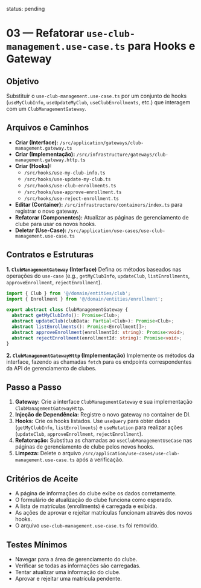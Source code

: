 status: pending

# 03 — Refatorar `use-club-management.use-case.ts` para Hooks e Gateway

## Objetivo

Substituir o `use-club-management.use-case.ts` por um conjunto de hooks (`useMyClubInfo`, `useUpdateMyClub`, `useClubEnrollments`, etc.) que interagem com um `ClubManagementGateway`.

## Arquivos e Caminhos

- **Criar (Interface):** `/src/application/gateways/club-management.gateway.ts`
- **Criar (Implementação):** `/src/infrastructure/gateways/club-management.gateway.http.ts`
- **Criar (Hooks):**
  - `/src/hooks/use-my-club-info.ts`
  - `/src/hooks/use-update-my-club.ts`
  - `/src/hooks/use-club-enrollments.ts`
  - `/src/hooks/use-approve-enrollment.ts`
  - `/src/hooks/use-reject-enrollment.ts`
- **Editar (Container):** `/src/infrastructure/containers/index.ts` para registrar o novo gateway.
- **Refatorar (Componentes):** Atualizar as páginas de gerenciamento de clube para usar os novos hooks.
- **Deletar (Use-Case):** `/src/application/use-cases/use-club-management.use-case.ts`

## Contratos e Estruturas

**1. `ClubManagementGateway` (Interface)**
Defina os métodos baseados nas operações do `use-case` (e.g., `getMyClubInfo`, `updateClub`, `listEnrollments`, `approveEnrollment`, `rejectEnrollment`).

```typescript
import { Club } from '@/domain/entities/club';
import { Enrollment } from '@/domain/entities/enrollment';

export abstract class ClubManagementGateway {
  abstract getMyClubInfo(): Promise<Club>;
  abstract updateClub(clubData: Partial<Club>): Promise<Club>;
  abstract listEnrollments(): Promise<Enrollment[]>;
  abstract approveEnrollment(enrollmentId: string): Promise<void>;
  abstract rejectEnrollment(enrollmentId: string): Promise<void>;
}
```

**2. `ClubManagementGatewayHttp` (Implementação)**
Implemente os métodos da interface, fazendo as chamadas `fetch` para os endpoints correspondentes da API de gerenciamento de clubes.

## Passo a Passo

1.  **Gateway:** Crie a interface `ClubManagementGateway` e sua implementação `ClubManagementGatewayHttp`.
2.  **Injeção de Dependência:** Registre o novo gateway no container de DI.
3.  **Hooks:** Crie os hooks listados. Use `useQuery` para obter dados (`getMyClubInfo`, `listEnrollments`) e `useMutation` para realizar ações (`updateClub`, `approveEnrollment`, `rejectEnrollment`).
4.  **Refatoração:** Substitua as chamadas ao `useClubManagementUseCase` nas páginas de gerenciamento de clube pelos novos hooks.
5.  **Limpeza:** Delete o arquivo `/src/application/use-cases/use-club-management.use-case.ts` após a verificação.

## Critérios de Aceite

- A página de informações do clube exibe os dados corretamente.
- O formulário de atualização do clube funciona como esperado.
- A lista de matrículas (enrollments) é carregada e exibida.
- As ações de aprovar e rejeitar matrículas funcionam através dos novos hooks.
- O arquivo `use-club-management.use-case.ts` foi removido.

## Testes Mínimos

- Navegar para a área de gerenciamento do clube.
- Verificar se todas as informações são carregadas.
- Tentar atualizar uma informação do clube.
- Aprovar e rejeitar uma matrícula pendente.
